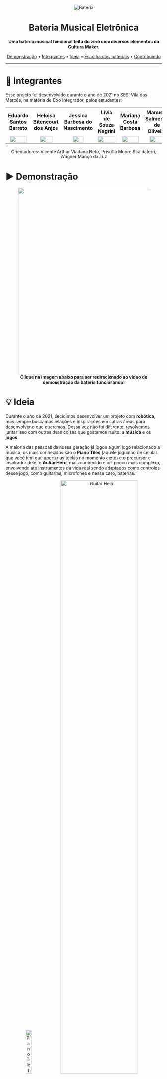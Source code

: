 <p align="center">
    <img src="Images/Bateria.png" alt="Bateria"/>
</p>
<h1 align="center">Bateria Musical Eletrônica</h1>
<p align="center"><b>Uma bateria musical funcional feita do zero com diversos elementos da Cultura Maker.</b></p>

<p align="center">
 <a href="#-demonstracao">Demonstração</a> • 
 <a href="#-integrantes">Integrantes</a> • 
 <a href="#-ideia">Ideia</a> • 
 <a href="#-escolha-dos-materiais">Escolha dos materiais</a> • 
 <a href="#-contribuindo">Contribuindo</a>
</p>

---

# 👤 Integrantes
Esse projeto foi desenvolvido durante o ano de 2021 no SESI Vila das Mercês, na matéria de Eixo Integrador, pelos estudantes:

<div align="center">
  <table style="width:100%">
      <tr align="center">
          <th><strong>Eduardo Santos Barreto</strong></th>
          <th><strong>Heloisa Bitencourt dos Anjos</strong></th>
          <th><strong>Jessica Barbosa do Nascimento</strong></th>
          <th><strong>Lívia de Souza Negrini</strong></th>
          <th><strong>Mariana Costa Barbosa</strong></th>
          <th><strong>Manuela Salmeron de Oliveira</strong></th>
          <th><strong>Samuel Oliveira Costa</strong></th>
      </tr>
      <tr align="center">
          <td>
              <a href="https://github.com/Eduardo-Barreto">
                  <img width="90%" src="https://avatars.githubusercontent.com/u/34964398?v=4">
              </a>
          </td>
          <td>
              <a href="https://github.com/hbitencourt">
                  <img width="70%" src="https://avatars.githubusercontent.com/u/85127363?v=4">
              </a>
          </td>
          <td>
              <a href="https://github.com/Jessicabn">
                  <img width="60%" src="https://avatars.githubusercontent.com/u/85127295?v=4">
              </a>
          </td>
          <td>
              <a href="https://github.com/livianegrini">
                  <img width="100%" src="https://avatars.githubusercontent.com/u/82384621?v=4">
              </a>
          </td>
          <td>
              <a href="https://www.instagram.com/_maah.costa/">
                  <img width="90%" src="Images/fotoMari.jpg">
              </a>
          </td>
          <td>
              <a href="https://www.instagram.com/manuh.sal/">
                  <img width="80%" src="Images/fotoManu.png">
              </a>
          </td>
          <td>
              <a href="https://github.com/samuelc254">
                  <img width="90%" src="https://avatars.githubusercontent.com/u/47918944?v=4">
              </a>
          </td>
      </tr>
  </table>
</div>

<p align="center">
Orientadores:
Vicente Arthur Viadana Neto, 
Priscilla Moore Scaldaferri,
Wagner Manço da Luz
</p>

# ▶️ Demonstração

<figure align="center">
    <a href="https://youtu.be/6AVET8aYsqE">
        <img  width="600" src="https://img.youtube.com/vi/6AVET8aYsqE/maxresdefault.jpg" />
    </a>
    <figcaption>
        <b>Clique na imagem abaixo para ser redirecionado ao vídeo de demonstração da bateria funcionando!</b>
    </figcaption>
</figure>



# 💡 Ideia
Durante o ano de 2021, decidimos desenvolver um projeto com **robótica**, mas sempre buscamos relações e inspirações em outras áreas para desenvolver o que queremos. Dessa vez não foi diferente, resolvemos juntar isso com outras duas coisas que gostamos muito: a **música** e os **jogos**.

A maioria das pessoas da nossa geração já jogou algum jogo relacionado a música, os mais conhecidos são o **Piano Tiles** (aquele joguinho de celular que você tem que apertar as teclas no momento certo) e o precursor e inspirador dele: o **Guitar Hero**, mais conhecido e um pouco mais complexo, envolvendo até instrumentos da vida real sendo adaptados como controles desse jogo, como guitarras, microfones e nesse caso, baterias.

<p align="center">
    <img src="Images/Ideia/PianoTiles.gif" alt="Piano Tiles" width="19%"></img>
    <img src="Images/Ideia/GuitarHero.gif" alt="Guitar Hero" width="70%"></img> 
</p>


Foi pensando nisso que decidimos fazer a nossa própria **bateria do zero**.

# 📦 Escolha dos materiais
## Estrutura
Para começar a definir os materiais e componentes que precisaríamos, sempre tentando deixar tudo o mais simples e barato possível, desenhamos a estrutura no [Fusion 360](https://www.autodesk.com/products/fusion-360/overview), um software de modelagem 3D que ja tínhamos experiência.

Ela começou como uma bateria inteira, com a parte inferior de sustentação e a estrutura superior que segura os tons e os pratos.

![Desenho Inicial](Images/EscolhaMateriais/DesenhoInicial.png)

Com os desenhos prontos, a tarefa de definir os materiais ficou bem mais simples. Definimos o seguinte:

- Estrutura principal de sustentação: Canos de PVC
- Tons e pratos: MDF
- Encaixes especiais: Impressão 3D

Quando analisamos nossos prazos e orçamentos, decidimos retirar o apoio inferior com os canos de PVC, diminuindo muito o custo e o tempo pra montar a versão final, se transformando numa espécie de **bateria de mesa**.

![Desenho Final](Images/EscolhaMateriais/DesenhoFinal.png)

## Eletrônica
Ainda faltava decidir como seria a parte **eletrônica** da bateria, responsável por entender onde o jogador está batendo e enviar os sinais para o computador.

Para a bateria sentir onde foi a batida, decidimos usar **cápsulas piezoelétricas**, que são placas de quartzo que podem funcionar como uma espécie de **sensor de vibração**. Quando batemos num prato, por exemplo, o prato vibra e essa vibração chega no sensor, que gera um sinal elétrico.

<p align="center">
    <img src="Images/EscolhaMateriais/Piezo.png" alt="Cápsula Piezoelétrica" width="50%"> <img src="Images/EscolhaMateriais/Piezo.gif" alt=" Gif Cápsula Piezoelétrica" width="40%">
</p>

Para gerenciar esses sinais, escolhemos um **microcontrolador** chamado **Arduino Pro Mini**, por ele ser bem compacto e ter uma semelhança intressante com o Arduino Leonardo, que é outra versão dessa família de microcontroladores: Eles conseguem **simular o pressionamento de uma tecla**, como se fosse um teclado conectado ao computador, assim conseguimos jogar qualquer jogo que dependa disso, desde o jogo da cobrinha, o dinossauro do Google e até o Guitar Hero, que é o nosso objetivo.

<p align="center">
    <img src="Images/EscolhaMateriais/ArduinoProMini.png" alt="Arduino Pro Mini">
</p>

# 🛠️ Confecção

## FabLab
Com os materiais definidos e os desenhos prontos, começamos finalmente a colocar a mão na massa: Fomos cortar as chapas de MDF para os tons e os pratos e imprimir as peças na impressora 3D.

Para isso, visitamos o **FabLab** do SESI Ipiranga, que é um laboratório criado para desenvolver a Cultura Maker, com impressoras 3D, máquina de corte a laser e tudo que é relacionado ao conceito de **fabricaçao digital**.

<p align="center">
    <img src="Images/Confeccao/FabLab1.png" alt="FabLab 1" width="39%"></img>
    <img src="Images/Confeccao/FabLab2.png" alt="FabLab 2" width="29%"></img> 
    <img src="Images/Confeccao/FabLab3.png" alt="FabLab 3" width="29%"></img> 
</p>

Todas as partes de madeira foram cortadas na máquina de corte a laser de lá, é um processo muito legal e rápido, ideal pra esse tipo de projeto com um protótipo.

Infelizmente a impressora 3D de lá estava em manutenção.

## Montagem da bateria

Com todas as partes prontas, começamos a juntar tudo para montar a bateria. Essa parte foi mais simples, já que tínhamos os desenhos com todas as medidas corretas.

Compramos os canos de PVC, mas precisávamos de uma serrinha para cortar e só tínhamos uma cegueta, daí improvisamos o "**Dentinho**": uma espécie de suporte com um resto de cano de PVC que sobrou, um pedaço de MDF de uma placa que acabamos cortando errado no FabLab, o cabo de um pirulito e um pouco superbonder. Foi uma gambiarra mas serviu muito bem pra gente.

<p align="center">
    <img src="Images/Confeccao/Dentinho.png" alt="Dentinho" width="24%"></img>
    <img src="Images/Confeccao/Partes.png" alt="Partes da bateria" width="71.6%"></img> 
</p>

Depois começou uma parte um pouco mais complexa: encaixar tudo com as partes que imprimimos na 3D. Um problema de refrigeração fez essas partes impressas ficarem com algumas imperfeições, então tivemos que adaptar cortando e desbastando com um estilete e o dentinho.

![Montando](Images/Confeccao/Montando.png)

Pintamos os tons e pratos de MDF para encaixar na estrutura e a bateria estava quase pronta, só faltava a parte eletrônica.

![Encaixado](Images/Confeccao/Encaixado.png)

## Eletrônica
Essa parte não é tão complicada, tivemos alguns tropeços pra fazer funcionar mas deu certo. O circuito final é simplesmente o sensor piezo conectado num resistor interno do arduino e isso tudo ligado no computador via USB pra simular o teclado. A programação segue passos bem simples também, só identifica e filtra os sinais do sensor e envia o aperto de uma tecla para o computador.

> Mais detalhes podem ser encontrados nos [nossos testes](/Testes/README.md).

> A [pasta src](/src) contém programações para diferentes jogos, basta carregar e jogar.

# 📫 Contribuindo
Se quiser contribuir com este projeto basta seguir essas etapas:

1. Faça um Fork desse repositório
2. Crie um branch: `git checkout -b <nome_branch>`.
3. Faça suas alterações, adicione e confirme: `git add .` e `git commit -m "<mensagem_commit>"` (em português, por favor)
4. Envie para a branch original: `git push origin master`
5. Crie o pull request.

Você também pode ver na documentação do GitHub [como criar um pull request](https://help.github.com/en/github/collaborating-with-issues-and-pull-requests/creating-a-pull-request).

> Stars são sempre bem vindas :)
